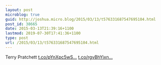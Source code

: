 ```yaml
---
layout: post
microblog: true
guid: http://joshua.micro.blog/2015/03/13/t576331687547695104.html
post_id: 38665
date: 2015-03-13T21:39:16+1100
lastmod: 2019-07-30T17:41:36+1100
type: post
url: /2015/03/13/t576331687547695104.html
---
```

Terry Pratchett [t.co/pYnXpc5wS...](https://t.co/pYnXpc5wSq) [t.co/rgvBhYixn...](http://t.co/rgvBhYixn9)
